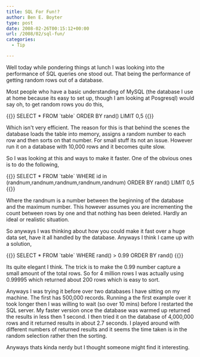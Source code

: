 ```yaml
---
title: SQL For Fun!?
author: Ben E. Boyter
type: post
date: 2008-02-26T00:15:12+00:00
url: /2008/02/sql-fun/
categories:
  - Tip

---
```

Well today while pondering things at lunch I was looking into the performance of SQL queries one stood out. That being the performance of getting random rows out of a database.

Most people who have a basic understanding of MySQL (the database I use at home because its easy to set up, though I am looking at Posgresql) would say oh, to get random rows you do this,

{{<highlight sql>}}
SELECT * FROM \`table\` ORDER BY rand() LIMIT 0,5
{{</highlight>}}

Which isn't very efficient. The reason for this is that behind the scenes the database loads the table into memory, assigns a random number to each row and then sorts on that number. For small stuff its not an issue. However run it on a database with 10,000 rows and it becomes quite slow.

So I was looking at this and ways to make it faster. One of the obvious ones is to do the following,

{{<highlight sql>}}
SELECT * FROM \`table\` WHERE id in (randnum,randnum,randnum,randnum,randnum) ORDER BY rand() LIMIT 0,5
{{</highlight>}}

Where the randnum is a number between the beginning of the database and the maximum number. This however assumes you are incrementing the count between rows by one and that nothing has been deleted. Hardly an ideal or realistic situation.

So anyways I was thinking about how you could make it fast over a huge data set, have it all handled by the database. Anyways I think I came up with a solution,

{{<highlight sql>}}
SELECT * FROM \`table\`
WHERE rand() > 0.99
ORDER BY rand()
{{</highlight>}}

Its quite elegant I think. The trick is to make the 0.99 number capture a small amount of the total rows. So for 4 million rows I was actually using 0.99995 which returned about 200 rows which is easy to sort.

Anyways I was trying it before over two databases I have sitting on my machine. The first has 500,000 records. Running a the first example over it took longer then I was willing to wait (so over 10 mins) before I restarted the SQL server. My faster version once the database was warmed up returned the results in less then 1 second. I then tried it on the database of 4,000,000 rows and it returned results in about 2.7 seconds. I played around with different numbers of returned results and it seems the time taken is in the random selection rather then the sorting.

Anyways thats kinda nerdy but I thought someone might find it interesting.